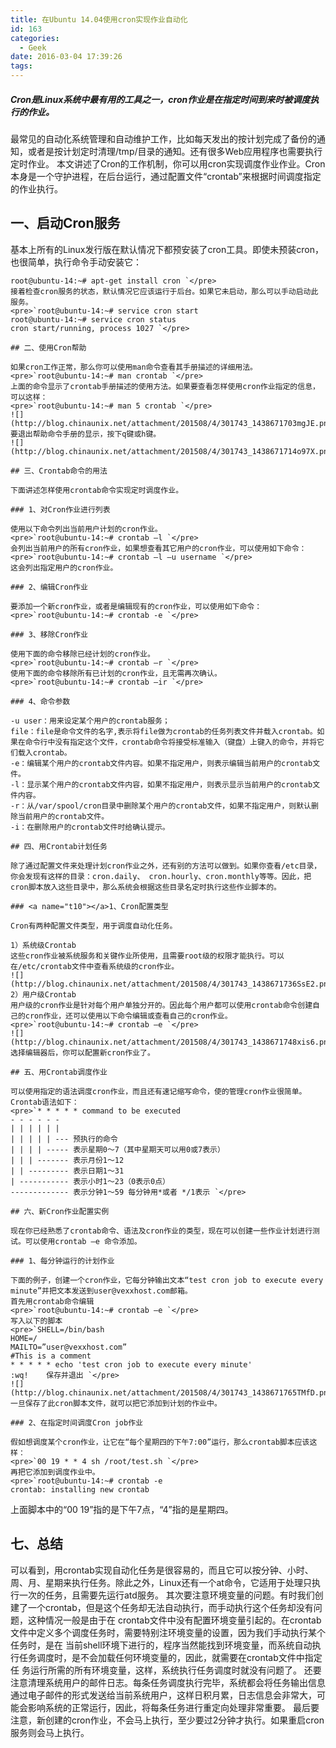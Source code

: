 ```yaml
---
title: 在Ubuntu 14.04使用cron实现作业自动化
id: 163
categories:
  - Geek
date: 2016-03-04 17:39:26
tags:
---
```


##### Cron是Linux系统中最有用的工具之一，cron作业是在指定时间到来时被调度执行的作业。

最常见的自动化系统管理和自动维护工作，比如每天发出的按计划完成了备份的通知，或者是按计划定时清理/tmp/目录的通知。还有很多Web应用程序也需要执行定时作业。
本文讲述了Cron的工作机制，你可以用cron实现调度作业作业。Cron本身是一个守护进程，在后台运行，通过配置文件“crontab”来根据时间调度指定的作业执行。

## 一、启动Cron服务

基本上所有的Linux发行版在默认情况下都预安装了cron工具。即使未预装cron，也很简单，执行命令手动安装它：

    root@ubuntu-14:~# apt-get install cron `</pre>
    接着检查cron服务的状态，默认情况它应该运行于后台。如果它未启动，那么可以手动启动此服务。
    <pre>`root@ubuntu-14:~# service cron start
    root@ubuntu-14:~# service cron status 
    cron start/running, process 1027 `</pre>

    ## 二、使用Cron帮助

    如果cron工作正常，那么你可以使用man命令查看其手册描述的详细用法。
    <pre>`root@ubuntu-14:~# man crontab `</pre>
    上面的命令显示了crontab手册描述的使用方法。如果要查看怎样使用cron作业指定的信息，可以这样：
    <pre>`root@ubuntu-14:~# man 5 crontab `</pre>
    ![](http://blog.chinaunix.net/attachment/201508/4/301743_1438671703mgJE.png)
    要退出帮助命令手册的显示，按下q键或h键。
    ![](http://blog.chinaunix.net/attachment/201508/4/301743_1438671714o97X.png)

    ## 三、Crontab命令的用法

    下面讲述怎样使用crontab命令实现定时调度作业。

    ### 1、对Cron作业进行列表

    使用以下命令列出当前用户计划的cron作业。
    <pre>`root@ubuntu-14:~# crontab –l `</pre>
    会列出当前用户的所有cron作业，如果想查看其它用户的cron作业，可以使用如下命令：
    <pre>`root@ubuntu-14:~# crontab –l –u username `</pre>
    这会列出指定用户的cron作业。

    ### 2、编辑Cron作业

    要添加一个新cron作业，或者是编辑现有的cron作业，可以使用如下命令：
    <pre>`root@ubuntu-14:~# crontab -e `</pre>

    ### 3、移除Cron作业

    使用下面的命令移除已经计划的cron作业。
    <pre>`root@ubuntu-14:~# crontab –r `</pre>
    使用下面的命令移除所有已计划的cron作业，且无需再次确认。
    <pre>`root@ubuntu-14:~# crontab –ir `</pre>

    ### 4、命令参数

    -u user：用来设定某个用户的crontab服务；
    file：file是命令文件的名字,表示将file做为crontab的任务列表文件并载入crontab。如果在命令行中没有指定这个文件，crontab命令将接受标准输入（键盘）上键入的命令，并将它们载入crontab。
    -e：编辑某个用户的crontab文件内容。如果不指定用户，则表示编辑当前用户的crontab文件。
    -l：显示某个用户的crontab文件内容，如果不指定用户，则表示显示当前用户的crontab文件内容。
    -r：从/var/spool/cron目录中删除某个用户的crontab文件，如果不指定用户，则默认删除当前用户的crontab文件。
    -i：在删除用户的crontab文件时给确认提示。

    ## 四、用Crontab计划任务

    除了通过配置文件来处理计划cron作业之外，还有别的方法可以做到。如果你查看/etc目录，你会发现有这样的目录：cron.daily、 cron.hourly、cron.monthly等等。因此，把cron脚本放入这些目录中，那么系统会根据这些目录名定时执行这些作业脚本的。

    ### <a name="t10"></a>1、Cron配置类型

    Cron有两种配置文件类型，用于调度自动化任务。

    1）系统级Crontab
    这些cron作业被系统服务和关键作业所使用，且需要root级的权限才能执行。可以在/etc/crontab文件中查看系统级的cron作业。
    ![](http://blog.chinaunix.net/attachment/201508/4/301743_1438671736SsE2.png)
    2）用户级Crontab
    用户级的cron作业是针对每个用户单独分开的。因此每个用户都可以使用crontab命令创建自己的cron作业，还可以使用以下命令编辑或查看自己的cron作业。
    <pre>`root@ubuntu-14:~# crontab –e `</pre>
    ![](http://blog.chinaunix.net/attachment/201508/4/301743_1438671748xis6.png)
    选择编辑器后，你可以配置新cron作业了。

    ## 五、用Crontab调度作业

    可以使用指定的语法调度cron作业，而且还有速记缩写命令，使的管理cron作业很简单。
    Crontab语法如下：
    <pre>`* * * * * command to be executed
    - - - - - -
    | | | | | |
    | | | | | --- 预执行的命令
    | | | | ----- 表示星期0～7（其中星期天可以用0或7表示）
    | | | ------- 表示月份1～12
    | | --------- 表示日期1～31
    | ----------- 表示小时1～23（0表示0点）
    ------------- 表示分钟1～59 每分钟用*或者 */1表示 `</pre>

    ## 六、新Cron作业配置实例

    现在你已经熟悉了crontab命令、语法及cron作业的类型，现在可以创建一些作业计划进行测试。可以使用crontab –e 命令添加。

    ### 1、每分钟运行的计划作业

    下面的例子，创建一个cron作业，它每分钟输出文本“test cron job to execute every minute”并把文本发送到user@vexxhost.com邮箱。
    首先用crontab命令编辑
    <pre>`root@ubuntu-14:~# crontab –e `</pre>
    写入以下的脚本
    <pre>`SHELL=/bin/bash
    HOME=/
    MAILTO=”user@vexxhost.com”
    #This is a comment
    * * * * * echo 'test cron job to execute every minute'
    :wq!    保存并退出 `</pre>
    ![](http://blog.chinaunix.net/attachment/201508/4/301743_1438671765TMfD.png)
    一旦保存了此cron脚本文件，就可以把它添加到计划的作业中。

    ### 2、在指定时间调度Cron job作业

    假如想调度某个cron作业，让它在“每个星期四的下午7:00”运行，那么crontab脚本应该这样：
    <pre>`00 19 * * 4 sh /root/test.sh `</pre>
    再把它添加到调度作业中。
    <pre>`root@ubuntu-14:~# crontab -e
    crontab: installing new crontab 

上面脚本中的“00 19”指的是下午7点，“4”指的是星期四。

## 七、总结

可以看到，用crontab实现自动化任务是很容易的，而且它可以按分钟、小时、周、月、星期来执行任务。除此之外，Linux还有一个at命令，它适用于处理只执行一次的任务，且需要先运行atd服务。
其次要注意环境变量的问题。有时我们创建了一个crontab，但是这个任务却无法自动执行，而手动执行这个任务却没有问题，这种情况一般是由于在 crontab文件中没有配置环境变量引起的。在crontab文件中定义多个调度任务时，需要特别注环境变量的设置，因为我们手动执行某个任务时，是在 当前shell环境下进行的，程序当然能找到环境变量，而系统自动执行任务调度时，是不会加载任何环境变量的，因此，就需要在crontab文件中指定任 务运行所需的所有环境变量，这样，系统执行任务调度时就没有问题了。
还要注意清理系统用户的邮件日志。每条任务调度执行完毕，系统都会将任务输出信息通过电子邮件的形式发送给当前系统用户，这样日积月累，日志信息会非常大，可能会影响系统的正常运行，因此，将每条任务进行重定向处理非常重要。
最后要注意，新创建的cron作业，不会马上执行，至少要过2分钟才执行。如果重启cron服务则会马上执行。